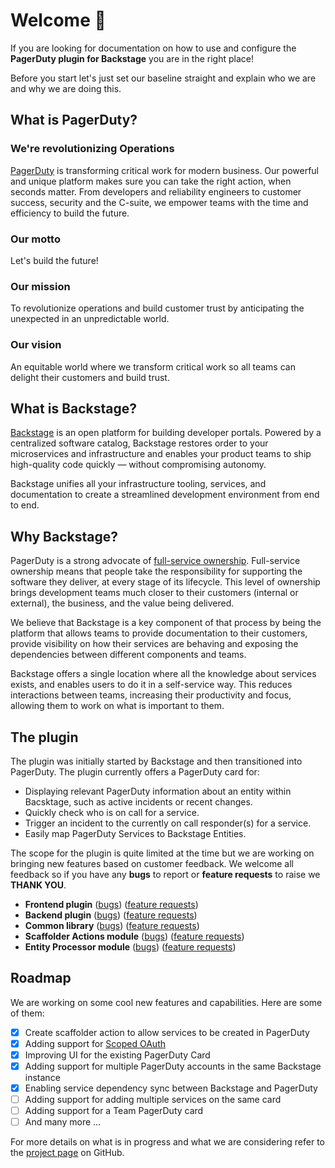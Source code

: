 # Welcome 👋

If you are looking for documentation on how to use and configure the **PagerDuty plugin for Backstage** you are in the right place!

Before you start let's just set our baseline straight and explain who we are and why we are doing this.

## What is PagerDuty?

### We're revolutionizing Operations

[PagerDuty](https://www.pagerduty.com/) is transforming critical work for modern business. Our powerful and unique platform makes sure you can take the right action, when seconds matter. From developers and reliability engineers to customer success, security and the C-suite, we empower teams with the time and efficiency to build the future.

### Our motto

Let's build the future!

### Our mission

To revolutionize operations and build customer trust by anticipating the unexpected in an unpredictable world.

### Our vision

An equitable world where we transform critical work so all teams can delight their customers and build trust.

## What is Backstage?

[Backstage](https://backstage.io/) is an open platform for building developer portals. Powered by a centralized software catalog, Backstage restores order to your microservices and infrastructure and enables your product teams to ship high-quality code quickly — without compromising autonomy.

Backstage unifies all your infrastructure tooling, services, and documentation to create a streamlined development environment from end to end.

## Why Backstage?

PagerDuty is a strong advocate of [full-service ownership](https://ownership.pagerduty.com/). Full-service ownership means that people take the responsibility for supporting the software they deliver, at every stage of its lifecycle. This level of ownership brings development teams much closer to their customers (internal or external), the business, and the value being delivered.

We believe that Backstage is a key component of that process by being the platform that allows teams to provide documentation to their customers, provide visibility on how their services are behaving and exposing the dependencies between different components and teams.

Backstage offers a single location where all the knowledge about services exists, and enables users to do it in a self-service way. This reduces interactions between teams, increasing their productivity and focus, allowing them to work on what is important to them.

## The plugin

The plugin was initially started by Backstage and then transitioned into PagerDuty. The plugin currently offers a PagerDuty card for:

- Displaying relevant PagerDuty information about an entity within Bacsktage, such as active incidents or recent changes.
- Quickly check who is on call for a service.
- Trigger an incident to the currently on call responder(s) for a service.
- Easily map PagerDuty Services to Backstage Entities.

The scope for the plugin is quite limited at the time but we are working on bringing new features based on customer feedback. We welcome all feedback so if you have any **bugs** to report or **feature requests** to raise we **THANK YOU**.

- **Frontend plugin** ([bugs](https://github.com/PagerDuty/backstage-plugin-monorepo/issues/new?assignees=&labels=backstage-plugin,bug&projects=&template=bug_report.md&title=)) ([feature requests](https://github.com/PagerDuty/backstage-plugin-monorepo/issues/new?assignees=&labels=backstage-plugin,enhancement&projects=&template=feature_request.md&title=))
- **Backend plugin** ([bugs](https://github.com/PagerDuty/backstage-plugin-monorepo/issues/new?assignees=&labels=backstage-plugin-backend,bug&projects=&template=bug_report.md&title=)) ([feature requests](https://github.com/PagerDuty/backstage-plugin-monorepo/issues/new?assignees=&labels=backstage-plugin-backend,enhancement&projects=&template=feature_request.md&title=))
- **Common library** ([bugs](https://github.com/PagerDuty/backstage-plugin-monorepo/issues/new?assignees=&labels=backstage-plugin-common,bug&projects=&template=bug_report.md&title=)) ([feature requests](https://github.com/PagerDuty/backstage-plugin-monorepo/issues/new?assignees=&labels=backstage-plugin-common,enhancement&projects=&template=feature_request.md&title=))
- **Scaffolder Actions module** ([bugs](https://github.com/PagerDuty/backstage-plugin-monorepo/issues/new?assignees=&labels=backstage-plugin-scaffolder-actions,bug&projects=&template=bug_report.md&title=)) ([feature requests](https://github.com/PagerDuty/backstage-plugin-monorepo/issues/new?assignees=&labels=backstage-plugin-scaffolder-actions,enhancement&projects=&template=feature_request.md&title=))
- **Entity Processor module** ([bugs](https://github.com/PagerDuty/backstage-plugin-monorepo/issues/new?assignees=&labels=backstage-plugin-entity-processor,bug&projects=&template=bug_report.md&title=)) ([feature requests](https://github.com/PagerDuty/backstage-plugin-monorepo/issues/new?assignees=&labels=backstage-plugin-entity-processor,enhancement&projects=&template=feature_request.md&title=))

## Roadmap

We are working on some cool new features and capabilities. Here are some of them:

- [x] Create scaffolder action to allow services to be created in PagerDuty
- [x] Adding support for [Scoped OAuth](https://developer.pagerduty.com/docs/f59fdbd94ceab-o-auth-functionality)
- [x] Improving UI for the existing PagerDuty Card
- [x] Adding support for multiple PagerDuty accounts in the same Backstage instance
- [x] Enabling service dependency sync between Backstage and PagerDuty
- [ ] Adding support for adding multiple services on the same card
- [ ] Adding support for a Team PagerDuty card
- [ ] And many more ...

For more details on what is in progress and what we are considering refer to the [project page](https://github.com/orgs/PagerDuty/projects/22) on GitHub.
